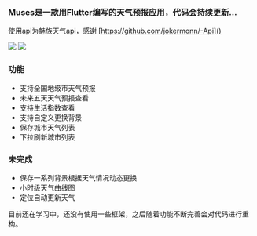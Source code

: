 ### Muses是一款用Flutter编写的天气预报应用，代码会持续更新...

使用api为魅族天气api，感谢 [https://github.com/jokermonn/-Api]()

![](https://user-gold-cdn.xitu.io/2018/10/15/166767b9a38b7699?imageView2/0/w/1280/h/960/format/webp/ignore-error/1)
![](https://user-gold-cdn.xitu.io/2018/10/17/16681574f51fd73f?imageView2/0/w/1280/h/960/ignore-error/1)

### 功能
* 支持全国地级市天气预报
* 未来五天天气预报查看
* 支持生活指数查看
* 支持自定义更换背景
* 保存城市天气列表
* 下拉刷新城市列表

### 未完成
* 保存一系列背景根据天气情况动态更换
* 小时级天气曲线图
* 定位自动更新天气

目前还在学习中，还没有使用一些框架，之后随着功能不断完善会对代码进行重构。
